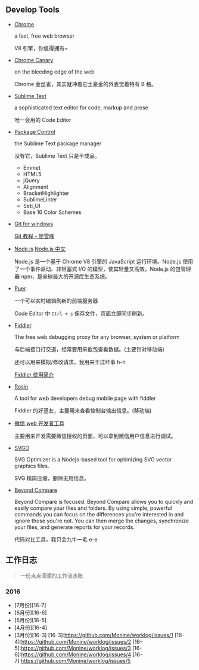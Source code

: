 Develop Tools
---
- [Chrome](https://www.google.com/chrome/browser/desktop/index.html)

  a fast, free web browser
  
  V8 引擎，你值得拥有~
  
- [Chrome Canary](https://www.google.com/chrome/browser/canary.html)

  on the bleeding edge of the web
  
  Chrome 金丝雀，其实就冲着它土豪金的外表觉着特有 B 格。

- [Sublime Text](https://www.sublimetext.com/)

  a sophisticated text editor for code, markup and prose
  
  唯一会用的 Code Editor

- [Package Control](https://packagecontrol.io/)

  the Sublime Text package manager
  
  没有它，Sublime Text 只是半成品。
  
  - Emmet
  - HTML5
  - jQuery
  - Alignment
  - BracketHighlighter
  - SublimeLinter
  - Seti_UI
  - Base 16 Color Schemes

- [Git for windows](https://git-for-windows.github.io/)

  [Git 教程 - 廖雪峰](http://www.liaoxuefeng.com/wiki/0013739516305929606dd18361248578c67b8067c8c017b000)

- [Node.js](https://nodejs.org/en/) [Node.js 中文](http://nodejs.cn/)

  Node.js 是一个基于 Chrome V8 引擎的 JavaScript 运行环境。Node.js 使用了一个事件驱动、非阻塞式 I/O 的模型，使其轻量又高效。Node.js 的包管理器 npm，是全球最大的开源库生态系统。
  
- [Puer](http://leeluolee.github.io/2014/10/24/use-puer-helpus-developer-frontend/)

  一个可以实时编辑刷新的前端服务器
  
  Code Editor 中 `Ctrl + s` 保存文件，页面立即同步刷新。
  
- [Fiddler](http://www.telerik.com/fiddler)

  The free web debugging proxy for any browser, system or platform
  
  与后端接口打交道，经常要用来截包查看数据。(主要针对移动端)
  
  还可以用来模拟/修改请求，我用来干过坏事 h-h
  
  [Fiddler 使用简介](http://note.youdao.com/yws/public/redirect/share?id=61022f8971604bd58f0ddcf3df070ced&type=false)
  
- [Rosin](http://alloyteam.github.io/Rosin/)

  A tool for web developers debug mobile page with fiddler
  
  Fiddler 的好基友，主要用来查看控制台输出信息。(移动端)
  
- [微信 web 开发者工具](https://mp.weixin.qq.com/wiki/10/e5f772f4521da17fa0d7304f68b97d7e.html)

  主要用来开发需要微信授权的页面，可以拿到微信用户信息进行调试。
  
- [SVGO](http://note.youdao.com/yws/public/redirect/share?id=61022f8971604bd58f0ddcf3df070ced&type=false)

  SVG Optimizer is a Nodejs-based tool for optimizing SVG vector graphics files. 
  
  SVG 精简压缩，删除无用信息。

- [Beyond Compare](http://www.scootersoftware.com/index.php)

  Beyond Compare is focused.  Beyond Compare allows you to quickly and easily compare your files and folders.  By using simple, powerful commands you can focus on the differences you're interested in and ignore those you're not.  You can then merge the changes, synchronize your files, and generate reports for your records.
  
  代码对比工具，我只会九牛一毛 e-e

工作日志
---
> 一份点点滴滴的工作流水账

### 2016
- [7月份][16-7]
- [6月份][16-6]
- [5月份][16-5]
- [4月份][16-4]
- [3月份][16-3]
[16-3]:https://github.com/Monine/worklog/issues/1
[16-4]:https://github.com/Monine/worklog/issues/2
[16-5]:https://github.com/Monine/worklog/issues/3
[16-6]:https://github.com/Monine/worklog/issues/4
[16-7]:https://github.com/Monine/worklog/issues/5
